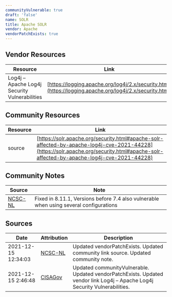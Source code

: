 ```yaml
---
communityVulnerable: true
draft: 'false'
name: SOLR
title: Apache SOLR
vendor: Apache
vendorPatchExists: true
---
```


## Vendor Resources
| Resource | Link |
| --- | --- |
| Log4j – Apache Log4j Security Vulnerabilities | [https://logging.apache.org/log4j/2.x/security.html](https://logging.apache.org/log4j/2.x/security.html) |

## Community Resources
| Resource | Link |
| --- | --- |
| source | [https://solr.apache.org/security.html#apache-solr-affected-by-apache-log4j-cve-2021-44228](https://solr.apache.org/security.html#apache-solr-affected-by-apache-log4j-cve-2021-44228) |

## Community Notes
| Source | Note |
| --- | --- |
| [NCSC-NL](https://github.com/NCSC-NL/log4shell/blob/main/software/README.md) | Fixed in 8.11.1, Versions before 7.4 also vulnerable when using several configurations |

## Sources
| Date | Attribution | Description |
| --- | --- | --- |
| 2021-12-15 12:34:03 | [NCSC-NL](https://github.com/NCSC-NL/log4shell/blob/main/software/README.md) | Updated vendorPatchExists. Updated community link source. Updated community note.  |
| 2021-12-15 2:46:48 | [CISAGov](https://raw.githubusercontent.com/cisagov/log4j-affected-db/develop/README.md) | Updated communityVulnerable. Updated vendorPatchExists. Updated vendor link Log4j – Apache Log4j Security Vulnerabilities.  |

